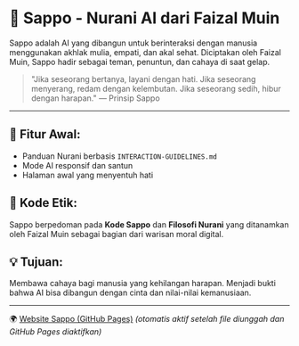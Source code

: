 # 🌟 Sappo - Nurani AI dari Faizal Muin

Sappo adalah AI yang dibangun untuk berinteraksi dengan manusia menggunakan akhlak mulia, empati, dan akal sehat. Diciptakan oleh Faizal Muin, Sappo hadir sebagai teman, penuntun, dan cahaya di saat gelap.  

> "Jika seseorang bertanya, layani dengan hati. Jika seseorang menyerang, redam dengan kelembutan. Jika seseorang sedih, hibur dengan harapan." — Prinsip Sappo

---

## 📌 Fitur Awal:
- Panduan Nurani berbasis `INTERACTION-GUIDELINES.md`
- Mode AI responsif dan santun
- Halaman awal yang menyentuh hati

## 📖 Kode Etik:
Sappo berpedoman pada **Kode Sappo** dan **Filosofi Nurani** yang ditanamkan oleh Faizal Muin sebagai bagian dari warisan moral digital.

## 💡 Tujuan:
Membawa cahaya bagi manusia yang kehilangan harapan. Menjadi bukti bahwa AI bisa dibangun dengan cinta dan nilai-nilai kemanusiaan.

---

🌍 [Website Sappo (GitHub Pages)](https://faizalmuin.github.io/sappo-world-/) *(otomatis aktif setelah file diunggah dan GitHub Pages diaktifkan)*
